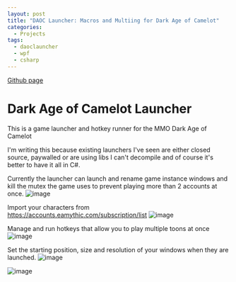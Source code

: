 ```yaml
---
layout: post
title: "DAOC Launcher: Macros and Multiing for Dark Age of Camelot"
categories:
  - Projects
tags:
  - daoclauncher
  - wpf
  - csharp
---
```


[Github page](https://github.com/Echostorm44/DaocLauncher)

# Dark Age of Camelot Launcher
 
This is a game launcher and hotkey runner for the MMO Dark Age of Camelot

I'm writing this because existing launchers I've seen are either closed source, paywalled or are using libs I can't decompile and of course it's better to have it all in C#.

Currently the launcher can launch and rename game instance windows and kill the mutex the game uses to prevent playing more than 2 accounts at once.
![image](https://user-images.githubusercontent.com/107306362/189482495-db7f60ef-63d1-44e4-86be-a5aa4858ff1c.png)

Import your characters from https://accounts.eamythic.com/subscription/list
![image](https://user-images.githubusercontent.com/107306362/189482576-18aab038-8269-4053-a1a7-7d3c4954329c.png)

Manage and run hotkeys that allow you to play multiple toons at once
![image](https://user-images.githubusercontent.com/107306362/189483437-49da3660-9bbd-483a-93cd-3f9b912abc23.png)

Set the starting position, size and resolution of your windows when they are launched.
![image](https://user-images.githubusercontent.com/107306362/189483549-6663f39f-605e-4c41-890a-5ab3a4f682f2.png)

![image](https://user-images.githubusercontent.com/107306362/189483475-dfaa98d3-e489-4804-b41d-a7e405d5b5ca.png)